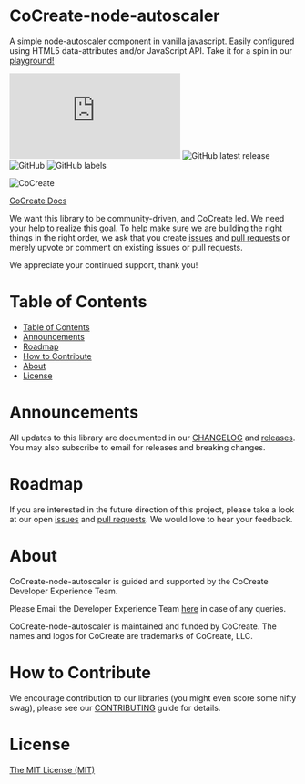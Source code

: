 # CoCreate-node-autoscaler
A simple node-autoscaler component in vanilla javascript. Easily configured using HTML5 data-attributes and/or JavaScript API. Take it for a spin in our [playground!](https://cocreate.app/docs/node-autoscaler)

![GitHub file size in bytes](https://img.shields.io/github/size/CoCreate-app/CoCreate-node-autoscaler/dist/CoCreate-node-autoscaler.min.js?label=minified%20size&style=for-the-badge) 
![GitHub latest release](https://img.shields.io/github/v/release/CoCreate-app/CoCreate-node-autoscaler?style=for-the-badge)
![GitHub](https://img.shields.io/github/license/CoCreate-app/CoCreate-node-autoscaler?style=for-the-badge) 
![GitHub labels](https://img.shields.io/github/labels/CoCreate-app/CoCreate-node-autoscaler/help%20wanted?style=for-the-badge)

![CoCreate](https://cdn.cocreate.app/logo.png)

[CoCreate Docs](https://cocreate.app/docs/node-autoscaler)

We want this library to be community-driven, and CoCreate led. We need your help to realize this goal. To help make sure we are building the right things in the right order, we ask that you create [issues](https://github.com/CoCreate-app/Realtime_Admin_CRM_and_CMS/issues) and [pull requests](https://github.com/CoCreate-app/Realtime_Admin_CRM_and_CMS/pulls) or merely upvote or comment on existing issues or pull requests.

We appreciate your continued support, thank you!

# Table of Contents

- [Table of Contents](#table-of-contents)
- [Announcements](#announcements)
- [Roadmap](#roadmap)
- [How to Contribute](#how-to-contribute)
- [About](#about)
- [License](#license)

<a name="announcements"></a>
# Announcements

All updates to this library are documented in our [CHANGELOG](https://github.com/CoCreate-app/CoCreate-node-autoscaler/blob/master/CHANGELOG.md) and [releases](https://github.com/CoCreate-app/CoCreate-node-autoscaler/releases). You may also subscribe to email for releases and breaking changes. 

<a name="roadmap"></a>
# Roadmap

If you are interested in the future direction of this project, please take a look at our open [issues](https://github.com/CoCreate-app/CoCreate-node-autoscaler/issues) and [pull requests](https://github.com/CoCreate-app/CoCreate-node-autoscaler/pulls). We would love to hear your feedback.


<a name="about"></a>
# About

CoCreate-node-autoscaler is guided and supported by the CoCreate Developer Experience Team.

Please Email the Developer Experience Team [here](mailto:develop@cocreate.app) in case of any queries.

CoCreate-node-autoscaler is maintained and funded by CoCreate. The names and logos for CoCreate are trademarks of CoCreate, LLC.

<a name="contribute"></a>
# How to Contribute

We encourage contribution to our libraries (you might even score some nifty swag), please see our [CONTRIBUTING](https://github.com/CoCreate-app/CoCreate-node-autoscaler/blob/master/CONTRIBUTING.md) guide for details.

# License
[The MIT License (MIT)](https://github.com/CoCreate-app/CoCreate-node-autoscaler/blob/master/LICENSE)

